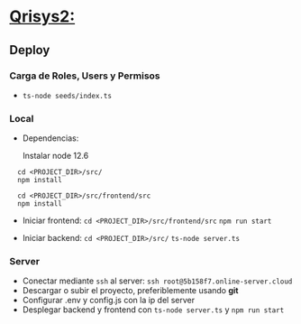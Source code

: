# [Qrisys2:](https://github.com/JSnow11/Qrisys2/projects/1)

## Deploy
### Carga de Roles, Users y Permisos
* `ts-node seeds/index.ts`

### Local
* Dependencias:

  Instalar node 12.6
```
  cd <PROJECT_DIR>/src/
  npm install

  cd <PROJECT_DIR>/src/frontend/src
  npm install
```

* Iniciar frontend:
  `cd <PROJECT_DIR>/src/frontend/src`
  `npm run start`

* Iniciar backend:
  `cd <PROJECT_DIR>/src/`
  `ts-node server.ts`

### Server
* Conectar mediante `ssh` al server: `ssh root@5b158f7.online-server.cloud`
* Descargar o subir el proyecto, preferiblemente usando **git**
* Configurar .env y config.js con la ip del server
* Desplegar backend y frontend con `ts-node server.ts` y `npm run start` 

